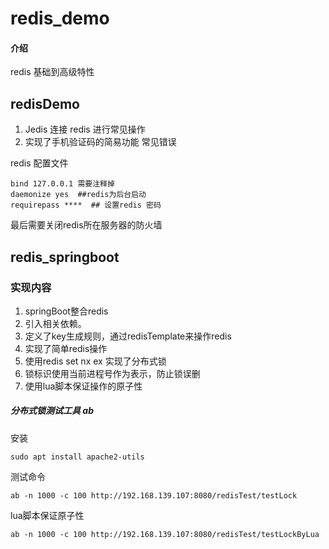 # redis_demo

#### 介绍
redis 基础到高级特性


## redisDemo

1. Jedis 连接 redis 进行常见操作
2. 实现了手机验证码的简易功能
常见错误

redis 配置文件


```shell
bind 127.0.0.1 需要注释掉
daemonize yes  ##redis为后台启动
requirepass ****  ## 设置redis 密码
```

最后需要关闭redis所在服务器的防火墙

## redis_springboot

### 实现内容

1.  springBoot整合redis
2.  引入相关依赖。
3.  定义了key生成规则，通过redisTemplate来操作redis
4.  实现了简单redis操作
5.  使用redis set nx ex 实现了分布式锁
6.  锁标识使用当前进程号作为表示，防止锁误删
7.  使用lua脚本保证操作的原子性

##### 分布式锁测试工具 ab

安装
```shell
sudo apt install apache2-utils
```
测试命令

```shell
ab -n 1000 -c 100 http://192.168.139.107:8080/redisTest/testLock
```

lua脚本保证原子性
```shell
ab -n 1000 -c 100 http://192.168.139.107:8080/redisTest/testLockByLua
```


